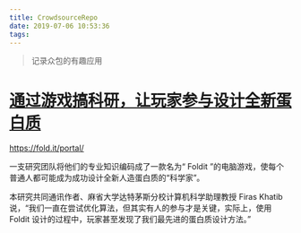 ```yaml
---
title: CrowdsourceRepo
date: 2019-07-06 10:53:36
tags:
---
```


> 记录众包的有趣应用

# [通过游戏搞科研，让玩家参与设计全新蛋白质](https://mp.weixin.qq.com/s/G_DQTSD1LC3Sznh0P4VZxA)

https://fold.it/portal/

一支研究团队将他们的专业知识编码成了一款名为“ Foldit ”的电脑游戏，使每个普通人都可能成为成功设计全新人造蛋白质的“科学家”。

本研究共同通讯作者、麻省大学达特茅斯分校计算机科学助理教授 Firas Khatib 说，“我们一直在尝试优化算法，但其实有人的参与才是关键，实际上，使用 Foldit 设计的过程中，玩家甚至发现了我们最先进的蛋白质设计方法。”